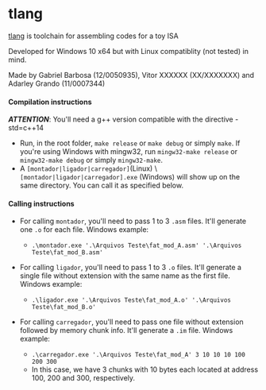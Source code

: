 # tlang
[tlang](https://github.com/bestknighter/tlang) is toolchain for assembling codes for a toy ISA

Developed for Windows 10 x64 but with Linux compatiblity (not tested) in mind.

Made by Gabriel Barbosa (12/0050935), Vitor XXXXXX (XX/XXXXXXX) and Adarley Grando (11/0007344)

#### Compilation instructions

***ATTENTION***: You'll need a g++ version compatible with the directive -std=c++14

- Run, in the root folder, `make release` or `make debug` or simply `make`. If you're using Windows with mingw32, run `mingw32-make release` or `mingw32-make debug` or simply `mingw32-make`.
- A `[montador|ligador|carregador]`(Linux) \ `[montador|ligador|carregador].exe` (Windows) will show up on the same directory. You can call it as specified below.

#### Calling instructions

- For calling `montador`, you'll need to pass 1 to 3 `.asm` files. It'll generate one `.o` for each file. Windows example:
  - `.\montador.exe '.\Arquivos Teste\fat_mod_A.asm' '.\Arquivos Teste\fat_mod_B.asm'`

- For calling `ligador`, you'll need to pass 1 to 3 `.o` files. It'll generate a single file without extension with the same name as the first file. Windows example:
  - `.\ligador.exe '.\Arquivos Teste\fat_mod_A.o' '.\Arquivos Teste\fat_mod_B.o'`

- For calling `carregador`, you'll need to pass one file without extension followed by memory chunk info. It'll generate a `.im` file. Windows example:
  - `.\carregador.exe '.\Arquivos Teste\fat_mod_A' 3 10 10 10 100 200 300`
  - In this case, we have 3 chunks with 10 bytes each located at address 100, 200 and 300, respectively.
